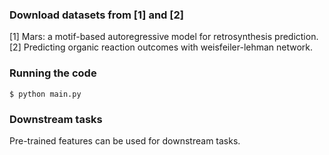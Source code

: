 ### Download datasets from [1] and [2]
[1] Mars: a motif-based autoregressive model for retrosynthesis prediction.
[2] Predicting organic reaction outcomes with weisfeiler-lehman network.

### Running the code
```
$ python main.py
```

### Downstream tasks
Pre-trained features can be used for downstream tasks.
